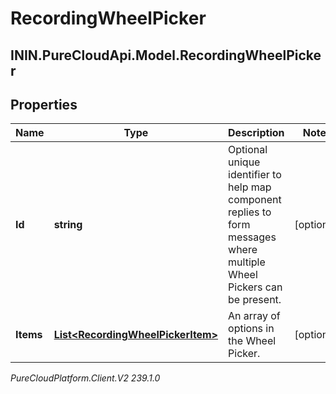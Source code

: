 # RecordingWheelPicker

## ININ.PureCloudApi.Model.RecordingWheelPicker

## Properties

|Name | Type | Description | Notes|
|------------ | ------------- | ------------- | -------------|
| **Id** | **string** | Optional unique identifier to help map component replies to form messages where multiple Wheel Pickers can be present. | [optional] |
| **Items** | [**List&lt;RecordingWheelPickerItem&gt;**](RecordingWheelPickerItem) | An array of options in the Wheel Picker. | [optional] |



_PureCloudPlatform.Client.V2 239.1.0_
